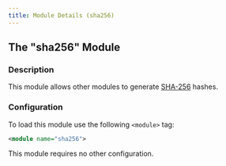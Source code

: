 ```yaml
---
title: Module Details (sha256)
---
```


## The "sha256" Module

### Description

This module allows other modules to generate [SHA-256](https://en.wikipedia.org/wiki/SHA-2) hashes.

### Configuration

To load this module use the following `<module>` tag:

```xml
<module name="sha256">
```

This module requires no other configuration.
